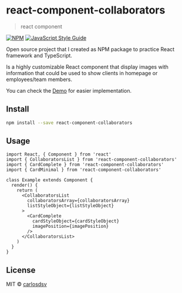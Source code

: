 # react-component-collaborators

> react component

[![NPM](https://img.shields.io/npm/v/react-component-collaborators.svg)](https://www.npmjs.com/package/react-component-collaborators) [![JavaScript Style Guide](https://img.shields.io/badge/code_style-standard-brightgreen.svg)](https://standardjs.com)

Open source project that I created as NPM package to practice React framework and TypeScript.

Is a highly customizable React component that display images with information that could be used to show clients in homepage or employees/team members.

You can check the [Demo](https://carlosdsv.github.io/react-component-collaborators/) for easier implementation.

## Install

```bash
npm install --save react-component-collaborators
```

## Usage

```tsx
import React, { Component } from 'react'
import { CollaboratorsList } from 'react-component-collaborators'
import { CardComplete } from 'react-component-collaborators'
import { CardMinimal } from 'react-component-collaborators'

class Example extends Component {
  render() {
    return (
      <CollaboratorsList
        collaboratorsArray={collaboratorsArray}
        listStyleObject={listStyleObject}
      >
        <CardComplete
          cardStyleObject={cardStyleObject}
          imagePosition={imagePosition}
        />
      </CollaboratorsList>
    )
  }
}
```

## License

MIT © [carlosdsv](https://github.com/carlosdsv)
